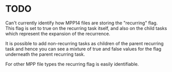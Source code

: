 # TODO
Can't currently identify how MPP14 files are storing the "recurring" flag.
This flag is set to true on the recurring task itself, and also on the child tasks
which represent the expansion of the recurrence.

It is possible to add non-recurring tasks as children of the parent recurring task
and hence you can see a mixture of true and false values for the flag underneath the
parent recurring task.

For other MPP file types the recurring flag is easily identifiable.    